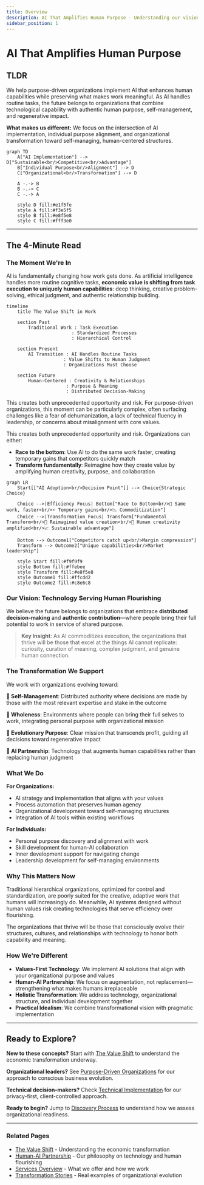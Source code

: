 ```yaml
---
title: Overview
description: AI That Amplifies Human Purpose - Understanding our vision and approach
sidebar_position: 1
---
```


# AI That Amplifies Human Purpose

## TLDR

We help purpose-driven organizations implement AI that enhances human capabilities while preserving what makes work meaningful. As AI handles routine tasks, the future belongs to organizations that combine technological capability with authentic human purpose, self-management, and regenerative impact.

**What makes us different:** We focus on the intersection of AI implementation, individual purpose alignment, and organizational transformation toward self-managing, human-centered structures.

```mermaid
graph TD
    A["AI Implementation"] --> D["Sustainable<br/>Competitive<br/>Advantage"]
    B["Individual Purpose<br/>Alignment"] --> D
    C["Organizational<br/>Transformation"] --> D
    
    A -.-> B
    B -.-> C
    C -.-> A
    
    style D fill:#e1f5fe
    style A fill:#f3e5f5
    style B fill:#e8f5e8
    style C fill:#fff3e0
```

---

## The 4-Minute Read

### The Moment We're In

AI is fundamentally changing how work gets done. As artificial intelligence handles more routine cognitive tasks, **economic value is shifting from task execution to uniquely human capabilities**: deep thinking, creative problem-solving, ethical judgment, and authentic relationship building.

```mermaid
timeline
    title The Value Shift in Work
    
    section Past
        Traditional Work : Task Execution
                        : Standardized Processes
                        : Hierarchical Control
    
    section Present
        AI Transition : AI Handles Routine Tasks
                     : Value Shifts to Human Judgment
                     : Organizations Must Choose
    
    section Future
        Human-Centered : Creativity & Relationships
                      : Purpose & Meaning
                      : Distributed Decision-Making
```

This creates both unprecedented opportunity and risk. For purpose-driven organizations, this moment can be particularly complex, often surfacing challenges like a fear of dehumanization, a lack of technical fluency in leadership, or concerns about misalignment with core values.

This creates both unprecedented opportunity and risk. Organizations can either:
- **Race to the bottom**: Use AI to do the same work faster, creating temporary gains that competitors quickly match
- **Transform fundamentally**: Reimagine how they create value by amplifying human creativity, purpose, and collaboration

```mermaid
graph LR
    Start[["AI Adoption<br/>Decision Point"]] --> Choice{Strategic Choice}
    
    Choice -->|Efficiency Focus| Bottom["Race to Bottom<br/>🔄 Same work, faster<br/>⚡ Temporary gains<br/>📉 Commoditization"]
    Choice -->|Transformation Focus| Transform["Fundamental Transform<br/>🚀 Reimagined value creation<br/>🎨 Human creativity amplified<br/>📈 Sustainable advantage"]
    
    Bottom --> Outcome1["Competitors catch up<br/>Margin compression"]
    Transform --> Outcome2["Unique capabilities<br/>Market leadership"]
    
    style Start fill:#f9f9f9
    style Bottom fill:#ffebee
    style Transform fill:#e8f5e8
    style Outcome1 fill:#ffcdd2
    style Outcome2 fill:#c8e6c8
```

### Our Vision: Technology Serving Human Flourishing

We believe the future belongs to organizations that embrace **distributed decision-making** and **authentic contribution**—where people bring their full potential to work in service of shared purpose.

> **Key Insight**: As AI commoditizes execution, the organizations that thrive will be those that excel at the things AI cannot replicate: curiosity, curation of meaning, complex judgment, and genuine human connection.

### The Transformation We Support

We work with organizations evolving toward:

**🌱 Self-Management**: Distributed authority where decisions are made by those with the most relevant expertise and stake in the outcome

**🤝 Wholeness**: Environments where people can bring their full selves to work, integrating personal purpose with organizational mission  

**🎯 Evolutionary Purpose**: Clear mission that transcends profit, guiding all decisions toward regenerative impact

**🤖 AI Partnership**: Technology that augments human capabilities rather than replacing human judgment

### What We Do

**For Organizations:**
- AI strategy and implementation that aligns with your values
- Process automation that preserves human agency
- Organizational development toward self-managing structures
- Integration of AI tools within existing workflows

**For Individuals:**
- Personal purpose discovery and alignment with work
- Skill development for human-AI collaboration
- Inner development support for navigating change
- Leadership development for self-managing environments

### Why This Matters Now

Traditional hierarchical organizations, optimized for control and standardization, are poorly suited for the creative, adaptive work that humans will increasingly do. Meanwhile, AI systems designed without human values risk creating technologies that serve efficiency over flourishing.

The organizations that thrive will be those that consciously evolve their structures, cultures, and relationships with technology to honor both capability and meaning.

### How We're Different

- **Values-First Technology**: We implement AI solutions that align with your organizational purpose and values
- **Human-AI Partnership**: We focus on augmentation, not replacement—strengthening what makes humans irreplaceable
- **Holistic Transformation**: We address technology, organizational structure, and individual development together
- **Practical Idealism**: We combine transformational vision with pragmatic implementation

---

## Ready to Explore?

**New to these concepts?** Start with [The Value Shift](/docs/transformation/value-shift) to understand the economic transformation underway.

**Organizational leaders?** See [Purpose-Driven Organizations](/docs/approach/purpose-driven-organizations) for our approach to conscious business evolution.

**Technical decision-makers?** Check [Technical Implementation](/docs/methodology/technical-implementation) for our privacy-first, client-controlled approach.

**Ready to begin?** Jump to [Discovery Process](/docs/get-started/discovery-process) to understand how we assess organizational readiness.

---

### Related Pages
- [The Value Shift](/docs/transformation/value-shift) - Understanding the economic transformation
- [Human-AI Partnership](/docs/approach/human-ai-partnership) - Our philosophy on technology and human flourishing  
- [Services Overview](/docs/services/services-overview) - What we offer and how we work
- [Transformation Stories](/docs/impact/transformation-stories) - Real examples of organizational evolution